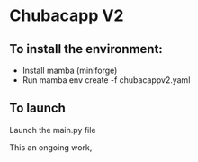 # Chubacapp V2

## To install the environment:

- Install mamba (miniforge)
- Run mamba env create -f chubacappv2.yaml 


## To launch
Launch the main.py file

This an ongoing work, 